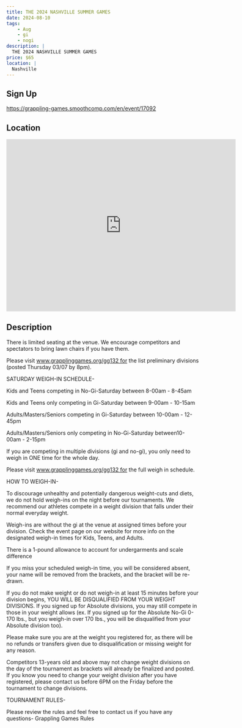 ```yaml
---
title: THE 2024 NASHVILLE SUMMER GAMES
date: 2024-08-10
tags:
    - Aug
    - gi 
    - nogi 
description: |
  THE 2024 NASHVILLE SUMMER GAMES
price: $65
location: |
  Nashville
---
```

## Sign Up
https://grappling-games.smoothcomp.com/en/event/17092

## Location
<iframe src="https://www.google.com/maps/embed?pb=!1m18!1m12!1m3!1d12345.6789!2d-86.7615134!3d36.1347606!2m3!1f0!2f0!3f0!3m2!1i1024!2i768!4f13.1!3m3!1m2!1s0x0%3A0x0!2z36.1347606!5e0!3m2!1sen!2sus!4v1234567890" width="600" height="450" style="border:0;" allowfullscreen="" loading="lazy"></iframe>

## Description
There is limited seating at the venue. We encourage competitors and spectators to bring lawn chairs if you have them.



Please visit www.grapplinggames.org/gg132 for the list preliminary divisions (posted Thursday 03/07 by 8pm).


SATURDAY WEIGH-IN SCHEDULE-​



Kids and Teens competing in No-Gi-Saturday between 8-00am - 8-45am​




Kids and Teens only competing in Gi-Saturday between 9-00am - 10-15am​​




​Adults/Masters/Seniors competing in Gi-​Saturday between ​10-00am - 12-45pm




Adults/Masters/Seniors only competing in No-Gi-Saturday between ​10-00am - 2-15pm



If you are competing in multiple divisions (gi and no-gi), you only need to weigh in ONE time for the whole day.


Please visit www.grapplinggames.org/gg132 for the full weigh in schedule.


HOW TO WEIGH-IN-


​To discourage unhealthy and potentially dangerous weight-cuts and diets, we do not hold weigh-ins on the night before our tournaments. We recommend our athletes compete in a weight division that falls under their normal everyday weight.


Weigh-ins are without the gi at the venue at assigned times before your division. Check the event page on our website for more info on the designated weigh-in times for Kids, Teens, and Adults.


There is a 1-pound allowance to account for undergarments and scale difference


If you miss your scheduled weigh-in time, you will be considered absent, your name will be removed from the brackets, and the bracket will be re-drawn.


If you do not make weight or do not weigh-in at least 15 minutes before your division begins, YOU WILL BE DISQUALIFIED FROM YOUR WEIGHT DIVISIONS. If you signed up for Absolute divisions, you may still compete in those in your weight allows (ex. If you signed up for the Absolute No-Gi 0-170 lbs., but you weigh-in over 170 lbs., you will be disqualified from your Absolute division too).


Please make sure you are at the weight you registered for, as there will be no refunds or transfers given due to disqualification or missing weight for any reason.


Competitors 13-years old and above may not change weight divisions on the day of the tournament as brackets will already be finalized and posted. If you know you need to change your weight division after you have registered, please contact us before 6PM on the Friday before the tournament to change divisions.


TOURNAMENT RULES-


Please review the rules and feel free to contact us if you have any questions- Grappling Games Rules